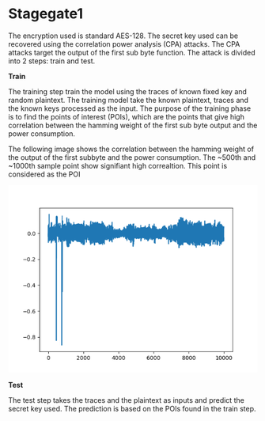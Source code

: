 # Stagegate1

The encryption used is standard AES-128. The secret key used can be recovered using the correlation power analysis (CPA) attacks.
The CPA attacks target the output of the first sub byte function. The attack is divided into 2 steps: train and test.

**Train**

The training step train the model using the traces of known fixed key and random plaintext. 
The training model take the known plaintext, traces and the known keys processed as the input.
The purpose of the training phase is to find the points of interest (POIs), which are the points that give high correlation between 
the hamming weight of the first sub byte output and the power consumption.

The following image shows the correlation between the hamming weight of the output of the first subbyte and the power consumption. The ~500th and ~1000th sample point show signifiant high correaltion. This point is considered as the POI

![Correlation vs Sample point in the trace](0.png)

**Test**

The test step takes the traces and the plaintext as inputs and predict the secret key used. 
The prediction is based on the POIs found in the train step. 
